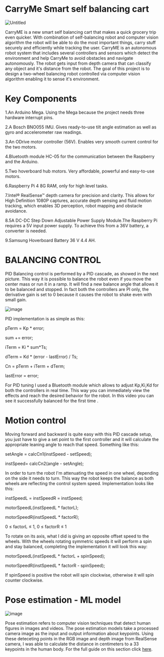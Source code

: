 # CarryMe Smart self balancing cart

![Untitled](https://user-images.githubusercontent.com/50642442/135082275-61aa604b-c46e-4383-885a-40e70179e4a5.jpg)

CarryME is a new smart self balancing cart that makes a quick grocery trip even quicker. With combination of self-balancing robot and computer vision algorithm the robot will be able to do the most important things, carry stuff securely and efficiently while tracking the user. 
CarryME is an autonomous robot system that includes several controllers and sensors which
detect the environment and help CarryMe to avoid obstacles and navigate autonomously.
The robot gets input from depth camera that can classify any object and it's distance from the robot.
The goal of this project is to design a two-wheel balancing robot controlled via computer vision algorithm enabling it to sense it's environment.

# Key Components

1.An Arduino Mega. Using the Mega because the project needs three hardware interrupt pins.

2.A Bosch BNO055 IMU. Gives ready-to-use tilt angle estimation as well as gyro and accelerometer raw readings.

3.An ODrive motor controller (56V). Enables very smooth current control for the two motors.

4.Bluetooth module HC-05 for the communication between the Raspberry and the Arduino.

5.Two hoverboard hub motors. Very affordable, powerful and easy-to-use motors.

6.Raspberry Pi 4 8G RAM, only for high level tasks.

7.Intel® RealSense™ depth camera for precision and clarity. This allows for High
 Definition 1080P captures, accurate depth sensing and fluid motion tracking, which enables 3D
 perception, robot mapping and obstacle avoidance.
 
8.5A DC-DC Step Down Adjustable Power Supply Module.The Raspberry Pi requires a 5V input power supply. To achieve this from a 36V battery, a
converter is needed.

9.Samsung Hoverboard Battery 36 V 4.4 AH. 

# BALANCING CONTROL 
PID
Balancing control is performed by a PID cascade, as showed in the next picture. 
This way it is possible to balance the robot even if you move the center mass or run it in a ramp. 
It will find a new balance angle that allows it to be balanced and stopped. 
In fact both the controllers are PI only, the derivative gain is set to 0 because it causes the robot to shake even with small gain.

![image](https://user-images.githubusercontent.com/50642442/134984028-422dd8f7-1184-43fa-a301-5dcd271db9a1.png)

PID implementation is as simple as this:

pTerm = Kp * error;

sum += error;

iTerm = Ki * sum*Ts;

dTerm = Kd * (error - lastError) / Ts;

Cn = pTerm + iTerm + dTerm;

lastError = error;

For PID tuning I used a Bluetooth module which allows to adjust Kp,Ki,Kd for both the controllers in real time. This way you can immediately view the effects and reach the desired behavior for the robot. In this video you can see it successfully balanced for the first time .

# Motion control
Moving forward and backward is quite easy with this PID cascade setup, you just have to give a set point to the first controller and it will calculate the appropriate leaning angle to reach that speed. Something like this:

setAngle = calcCn1(instSpeed - setSpeed);
  
instSpeed= calcCn2(angle - setAngle);

In order to turn the robot I'm attenuating the speed in one wheel, depending on the side it needs to turn. This way the robot keeps the balance as both wheels are reflecting the control system speed. Implementation looks like this:

 instSpeedL = instSpeedR = instSpeed;
 
 motorSpeedL(instSpeedL * factorL);
 
 motorSpeedR(instSpeedL * factorR); 
 
 0 ≤ factorL ≤ 1,     0 ≤ factorR ≤ 1  
 
To rotate on its axis, what I did is giving an opposite offset speed to the wheels. With the wheels rotating symmetric speeds it will perform a spin and stay balanced, completing the implementation it will look this way:

 motorSpeedL(instSpeedL * factorL + spinSpeed);
 
 motorSpeedR(instSpeedL * factorR - spinSpeed); 
 
 If spinSpeed is positive the robot will spin clockwise, otherwise it will spin counter clockwise.
 
 # Pose estimation - ML model
 
 ![image](https://user-images.githubusercontent.com/50642442/134986101-0bc2869a-da38-458b-af67-47df4e3b4681.png)
 
Pose estimation refers to computer vision techniques that detect human figures in images and videos. The pose estimation models take a processed camera image as the input and output information about keypoints. Using these deteceting points in the RGB image and depth image from RealSense camera, I was able to calculate the distance in centimeters to a 33 keypoints in the human body.
For the full guide on this section click [here](https://github.com/Razg93/Skeleton-Tracking-using-RealSense-depth-camera). 
 
